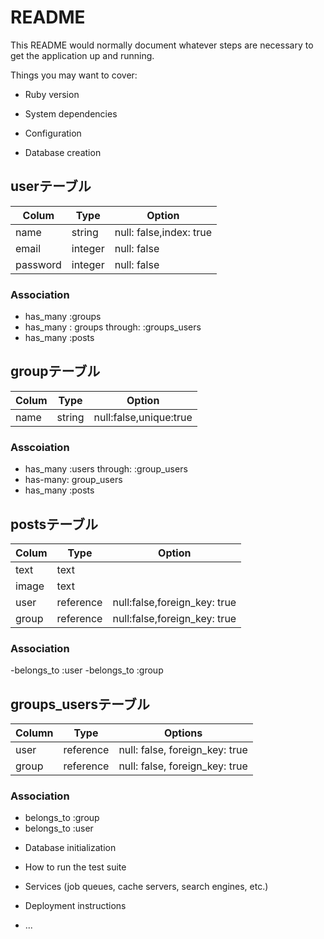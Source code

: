 # README

This README would normally document whatever steps are necessary to get the
application up and running.

Things you may want to cover:

* Ruby version

* System dependencies

* Configuration

* Database creation

## userテーブル

|Colum|Type|Option|
|-----|----|------|
|name|string|null: false,index: true|
|email|integer|null: false|
|password|integer|null: false|

### Association
- has_many :groups
- has_many : groups through:  :groups_users
- has_many :posts


## groupテーブル
|Colum|Type|Option|
|-----|----|------|
|name|string|null:false,unique:true|

### Asscoiation
- has_many :users through: :group_users
- has-many: group_users
- has_many :posts


## postsテーブル
|Colum|Type|Option|
|-----|----|------|
|text|text|| 
|image|text||
|user|reference|null:false,foreign_key: true |
|group|reference|null:false,foreign_key: true |

### Association
-belongs_to :user
-belongs_to :group


## groups_usersテーブル

|Column|Type|Options|
|------|----|-------|
|user|reference|null: false, foreign_key: true|
|group|reference|null: false, foreign_key: true|

### Association
- belongs_to :group
- belongs_to :user



* Database initialization

* How to run the test suite

* Services (job queues, cache servers, search engines, etc.)

* Deployment instructions

* ...
